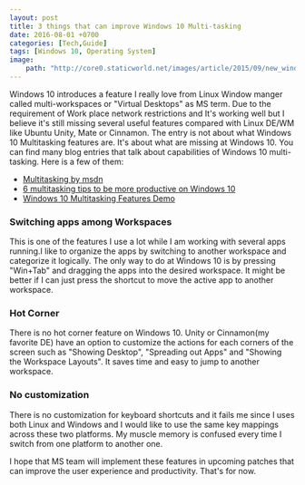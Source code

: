 ```yaml
---
layout: post
title: 3 things that can improve Windows 10 Multi-tasking
date: 2016-08-01 +0700
categories: [Tech,Guide]
tags: [Windows 10, Operating System]
image:
    path: "http://core0.staticworld.net/images/article/2015/09/new_windows_10_logo_primary-100614151-gallery.jpg"
---
```


Windows 10 introduces a feature I really love from Linux Window manger called  multi-workspaces or "Virtual Desktops" as MS term. Due to the requirement of Work place network restrictions and It's working well but I believe it's still missing several useful features compared with Linux DE/WM like Ubuntu Unity, Mate or Cinnamon. The entry is not about what Windows 10 Multitasking features are. It's about what are missing at Windows 10. You can find many blog entries that talk about capabilities of Windows 10 multi-tasking. Here is a few of them:

- [Multitasking by msdn](http://j.mp/2aYZAoy)
- [6 multitasking tips to be more productive on Windows 10](http://www.windowscentral.com/5-tips-multitasking-windows-10) 
- [Windows 10 Multitasking Features Demo](https://www.youtube.com/watch?v=BSaDdQiDuKA)

### Switching apps among Workspaces
This is one of the features I use a lot while I am working with several apps running.I like to organize the apps by switching to another workspace and categorize it logically. The only way to do at Windows 10 is by pressing "Win+Tab" and dragging the apps into the desired workspace. It might be better if I can just press the shortcut to move the active app to another workspace. 

### Hot Corner
There is no hot corner feature on Windows 10. Unity or Cinnamon(my favorite DE) have an option to customize the actions for each corners of the screen such as "Showing Desktop", "Spreading out Apps" and "Showing the Workspace Layouts". It saves time and easy to jump to another workspace. 

### No customization
There is no customization for keyboard shortcuts and it fails me since I uses both Linux and Windows and I would like to use the same key mappings across these two platforms. My muscle memory is confused every time I switch from one platform to another one.

I hope that MS team will implement these features in upcoming patches that can improve the user experience and productivity. That's for now.